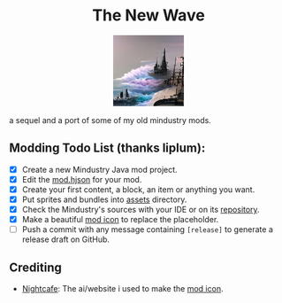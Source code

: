 <h1 align="center">The New Wave</h1>

<p align="center"><img src="icon.png" alt="Mod Icon"></p>

<p>a sequel and a port of some of my old mindustry mods.</p>

## Modding Todo List (thanks liplum):

- [x] Create a new Mindustry Java mod project.
- [x] Edit the [mod.hjson](mod.hjson) for your mod.
- [x] Create your first content, a block, an item or anything you want.
- [x] Put sprites and bundles into [assets](assets) directory.
- [x] Check the Mindustry's sources with your IDE or on its [repository](https://github.com/Anuken/Mindustry).
- [x] Make a beautiful [mod icon](icon.png) to replace the placeholder.
- [ ] Push a commit with any message containing `[release]` to generate a release draft on GitHub. 

## Crediting

- [Nightcafe](https://creator.nightcafe.studio): The ai/website i used to make the [mod icon](icon.png).
